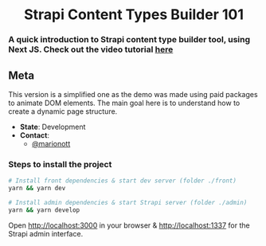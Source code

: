 <p align="center">
  <h1 align="center">Strapi Content Types Builder 101</h1>
</p>

### A quick introduction to Strapi content type builder tool, using Next JS. Check out the video tutorial [here](https://www.youtube.com/watch?v=bStlyMB0NEw)

## Meta

<p>
  This version is a simplified one as the demo was made using paid packages to animate DOM elements. The main goal here is to understand how to create a dynamic page structure.
</p>

- **State**: Development
- **Contact**:
  - [@marionott](https://github.com/marionott)

### Steps to install the project

```bash
# Install front dependencies & start dev server (folder ./front)
yarn && yarn dev

# Install admin dependencies & start Strapi server (folder ./admin)
yarn && yarn develop
```

Open [http://localhost:3000](http://localhost:3000) in your browser & [http://localhost:1337](http://localhost:1337) for the Strapi admin interface.
